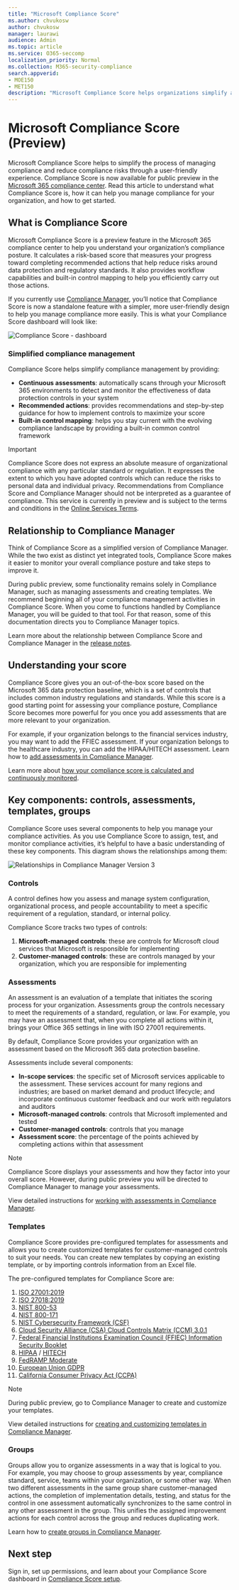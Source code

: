 ```yaml
---
title: "Microsoft Compliance Score"
ms.author: chvukosw
author: chvukosw
manager: laurawi
audience: Admin
ms.topic: article
ms.service: O365-seccomp
localization_priority: Normal
ms.collection: M365-security-compliance
search.appverid: 
- MOE150
- MET150
description: "Microsoft Compliance Score helps organizations simplify and automate risk assessments, and suggests recommended actions to help address risks."
---
```


# Microsoft Compliance Score (Preview)

Microsoft Compliance Score helps to simplify the process of managing compliance and reduce compliance risks through a user-friendly experience. Compliance Score is now available for public preview in the [Microsoft 365 compliance center](microsoft-365-compliance-center.md). Read this article to understand what Compliance Score is, how it can help you manage compliance for your organization, and how to get started.

## What is Compliance Score

Microsoft Compliance Score is a preview feature in the Microsoft 365 compliance center to help you understand your organization’s compliance posture. It calculates a risk-based score that measures your progress toward completing recommended actions that help reduce risks around data protection and regulatory standards. It also provides workflow capabilities and built-in control mapping to help you efficiently carry out those actions.

If you currently use [Compliance Manager](compliance-manager-overview.md), you’ll notice that Compliance Score is now a standalone feature with a simpler, more user-friendly design to help you manage compliance more easily. This is what your Compliance Score dashboard will look like:

![Compliance Score - dashboard](media/compliance-score-dashboard.png "Compliance Score dashboard")

### Simplified compliance management

Compliance Score helps simplify compliance management by providing:

- **Continuous assessments**: automatically scans through your Microsoft 365 environments to detect and monitor the effectiveness of data protection controls in your system
- **Recommended actions**: provides recommendations and step-by-step guidance for how to implement controls to maximize your score
-  **Built-in control mapping**: helps you stay current with the evolving compliance landscape by providing a built-in common control framework

> [!IMPORTANT] 
> Compliance Score does not express an absolute measure of organizational compliance with any particular standard or regulation. It expresses the extent to which you have adopted controls which can reduce the risks to personal data and individual privacy. Recommendations from Compliance Score and Compliance Manager should not be interpreted as a guarantee of compliance. This service is currently in preview and is subject to the terms and conditions in the [Online Services Terms](https://go.microsoft.com/fwlink/?linkid=2108910).

## Relationship to Compliance Manager

Think of Compliance Score as a simplified version of Compliance Manager. While the two exist as distinct yet integrated tools, Compliance Score makes it easier to monitor your overall compliance posture and take steps to improve it.

During public preview, some functionality remains solely in Compliance Manager, such as managing assessments and creating templates. We recommend beginning all of your compliance management activities in Compliance Score. When you come to functions handled by Compliance Manager, you will be guided to that tool. For that reason, some of this documentation directs you to Compliance Manager topics.

Learn more about the relationship between Compliance Score and Compliance Manager in the [release notes](compliance-manager-release-notes.md).

## Understanding your score

Compliance Score gives you an out-of-the-box score based on the Microsoft 365 data protection baseline, which is a set of controls that includes common industry regulations and standards. While this score is a good starting point for assessing your compliance posture, Compliance Score becomes more powerful for you once you add assessments that are more relevant to your organization.

For example, if your organization belongs to the financial services industry, you may want to add the FFIEC assessment. If your organization belongs to the healthcare industry, you can add the HIPAA/HITECH assessment. Learn how to [add assessments in Compliance Manager](working-with-compliance-manager.md#assessments).

Learn more about [how your compliance score is calculated and continuously monitored](compliance-score-methodology.md).


## Key components: controls, assessments, templates, groups

Compliance Score uses several components to help you manage your compliance activities. As you use Compliance Score to assign, test, and monitor compliance activities, it’s helpful to have a basic understanding of these key components. This diagram shows the relationships among them:

![Relationships in Compliance Manager Version 3](media/compliance-manager-relationships.png "Compliance Score components")

### Controls

A control defines how you assess and manage system configuration, organizational process, and people accountability to meet a specific requirement of a regulation, standard, or internal policy.

Compliance Score tracks two types of controls:

1. **Microsoft-managed controls**: these are controls for Microsoft cloud services that Microsoft is responsible for implementing
2. **Customer-managed controls**: these are controls managed by your organization, which you are responsible for implementing
 
### Assessments

An assessment is an evaluation of a template that initiates the scoring process for your organization. Assessments group the controls necessary to meet the requirements of a standard, regulation, or law. For example, you may have an assessment that, when you complete all actions within it, brings your Office 365 settings in line with ISO 27001 requirements.

By default, Compliance Score provides your organization with an assessment based on the Microsoft 365 data protection baseline.

Assessments include several components:

- **In-scope services**: the specific set of Microsoft services applicable to the assessment. These services account for many regions and industries; are based on market demand and product lifecycle; and incorporate continuous customer feedback and our work with regulators and auditors
- **Microsoft-managed controls**: controls that Microsoft implemented and tested
- **Customer-managed controls**: controls that you manage
- **Assessment score**: the percentage of the points achieved by completing actions within that assessment

> [!NOTE]
> Compliance Score displays your assessments and how they factor into your overall score. However, during public preview you will be directed to Compliance Manager to manage your assessments.

View detailed instructions for [working with assessments in Compliance Manager](working-with-compliance-manager.md#assessments).

### Templates

Compliance Score provides pre-configured templates for assessments and allows you to create customized templates for customer-managed controls to suit your needs. You can create new templates by copying an existing template, or by importing controls information from an Excel file.

The pre-configured templates for Compliance Score are:

1. [ISO 27001:2019](https://go.microsoft.com/fwlink/?linkid=2108866)
2. [ISO 27018:2019](https://go.microsoft.com/fwlink/?linkid=2109074)
3. [NIST 800-53](https://go.microsoft.com/fwlink/?linkid=2109075)
4. [NIST 800-171](https://go.microsoft.com/fwlink/?linkid=2108867)
5. [NIST Cybersecurity Framework (CSF)](https://go.microsoft.com/fwlink/?linkid=2108868)
6. [Cloud Security Alliance (CSA) Cloud Controls Matrix (CCM) 3.0.1](https://go.microsoft.com/fwlink/?linkid=2109076)
8. [Federal Financial Institutions Examination Council (FFIEC) Information Security Booklet](https://go.microsoft.com/fwlink/?linkid=2109077) 
8. [HIPAA](https://go.microsoft.com/fwlink/?linkid=2109078) / [HITECH](https://go.microsoft.com/fwlink/?linkid=2109079)
9. [FedRAMP Moderate](https://go.microsoft.com/fwlink/?linkid=2108869)
10. [European Union GDPR](https://go.microsoft.com/fwlink/?linkid=2108870)
11. [California Consumer Privacy Act (CCPA)](https://go.microsoft.com/fwlink/?linkid=2108871)

> [!NOTE]
> During public preview, go to Compliance Manager to create and customize your templates.

View detailed instructions for [creating and customizing templates in Compliance Manager](working-with-compliance-manager.md#templates).

### Groups

Groups allow you to organize assessments in a way that is logical to you. For example, you may choose to group assessments by year, compliance standard, service, teams within your organization, or some other way. When two different assessments in the same group share customer-managed actions, the completion of implementation details, testing, and status for the control in one assessment automatically synchronizes to the same control in any other assessment in the group. This unifies the assigned improvement actions for each control across the group and reduces duplicating work.

Learn how to [create groups in Compliance Manager](working-with-compliance-manager.md#groups).

## Next step

Sign in, set up permissions, and learn about your Compliance Score dashboard in [Compliance Score setup](compliance-score-setup.md).
